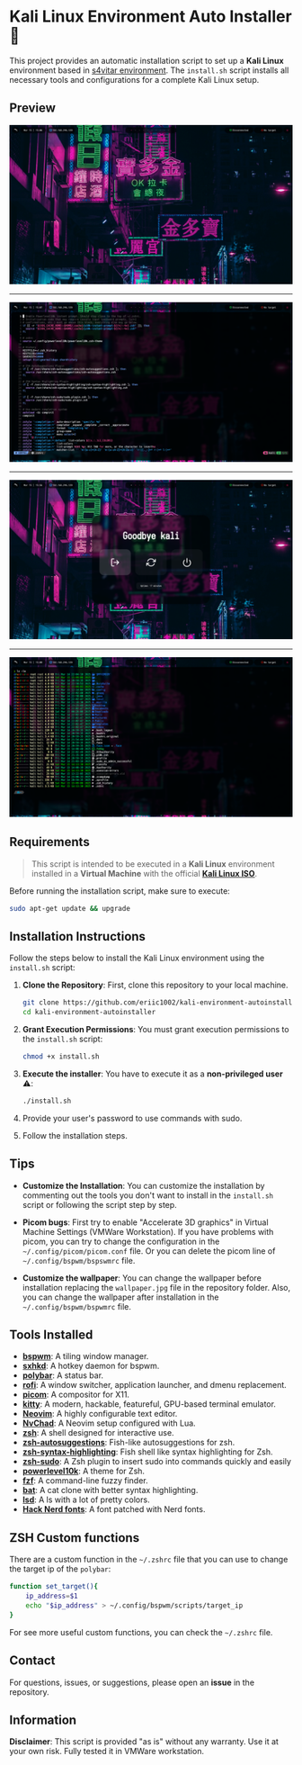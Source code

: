 # Kali Linux Environment Auto Installer 📀

This project provides an automatic installation script to set up a **Kali Linux** environment based in [s4vitar environment](https://hack4u.io/cursos/personalizacion-de-entorno-en-linux/). 
The `install.sh` script installs all necessary tools and configurations for a complete Kali Linux setup.

## Preview
![home-image](./images/background.png)
___
![nvim-image](./images/nvim.png)
___
![powermenu-image](./images/powermenu.png)
___
![p10k-image](./images/p10k.png)

## Requirements

> This script is intended to be executed in a **Kali Linux** environment installed in a **Virtual Machine** with the official [**Kali Linux ISO**](https://www.kali.org/get-kali/#kali-installer-images).

Before running the installation script, make sure to execute:
```bash
sudo apt-get update && upgrade
```

## Installation Instructions

Follow the steps below to install the Kali Linux environment using the `install.sh` script:

1. **Clone the Repository**: First, clone this repository to your local machine.
   ```bash
   git clone https://github.com/eriic1002/kali-environment-autoinstaller.git
   cd kali-environment-autoinstaller
   ```

2. **Grant Execution Permissions**: You must grant execution permissions to the `install.sh` script:
   ```bash
   chmod +x install.sh
   ```

3. **Execute the installer**: You have to execute it as a **non-privileged user** ⚠️:
   ```bash
   ./install.sh
   ```

4. Provide your user's password to use commands with sudo.
5. Follow the installation steps.

## Tips
- **Customize the Installation**: You can customize the installation by commenting out the tools you don't want to install in the `install.sh` script or following the script step by step.

- **Picom bugs**: First try to enable "Accelerate 3D graphics" in Virtual Machine Settings (VMWare Workstation). If you have problems with picom, you can try to change the configuration in the `~/.config/picom/picom.conf` file. Or you can delete the picom line of `~/.config/bspwm/bspswmrc` file.

- **Customize the wallpaper**: You can change the wallpaper before installation replacing the `wallpaper.jpg` file in the repository folder. Also, you can change the wallpaper after installation in the `~/.config/bspwm/bspwmrc` file.

## Tools Installed
- [**bspwm**](https://github.com/baskerville/bspwm): A tiling window manager.
- [**sxhkd**](https://github.com/baskerville/sxhkd): A hotkey daemon for bspwm.
- [**polybar**](https://github.com/polybar/polybar): A status bar.
- [**rofi**](https://github.com/davatorium/rofi): A window switcher, application launcher, and dmenu replacement.
- [**picom**](https://github.com/yshui/picom): A compositor for X11.
- [**kitty**](https://github.com/kovidgoyal/kitty): A modern, hackable, featureful, GPU-based terminal emulator.
- [**Neovim**](https://github.com/neovim/neovim): A highly configurable text editor.
- [**NvChad**](https://github.com/NvChad/NvChad): A Neovim setup configured with Lua.
- [**zsh**](https://github.com/zsh-users/zsh): A shell designed for interactive use.
- [**zsh-autosuggestions**](https://github.com/zsh-users/zsh-autosuggestions): Fish-like autosuggestions for zsh.
- [**zsh-syntax-highlighting**](https://github.com/zsh-users/zsh-syntax-highlighting): Fish shell like syntax highlighting for Zsh.
- [**zsh-sudo**](https://github.com/ohmyzsh/ohmyzsh/blob/master/plugins/sudo/sudo.plugin.zsh): A Zsh plugin to insert sudo into commands quickly and easily
- [**powerlevel10k**](https://github.com/romkatv/powerlevel10k): A theme for Zsh.
- [**fzf**](https://github.com/junegunn/fzf): A command-line fuzzy finder.
- [**bat**](https://github.com/sharkdp/bat): A cat clone with better syntax highlighting.
- [**lsd**](https://github.com/lsd-rs/lsd): A ls with a lot of pretty colors.
- [**Hack Nerd fonts**](https://www.nerdfonts.com/font-downloads): A font patched with Nerd fonts.

## ZSH Custom functions
There are a custom function in the `~/.zshrc` file that you can use to change the target ip of the `polybar`:
```bash
function set_target(){
	ip_address=$1
	echo "$ip_address" > ~/.config/bspwm/scripts/target_ip
}
```
For see more useful custom functions, you can check the `~/.zshrc` file.


## Contact
For questions, issues, or suggestions, please open an **issue** in the repository. 

## Information
**Disclaimer**: This script is provided "as is" without any warranty. Use it at your own risk. Fully tested it in VMWare workstation.

